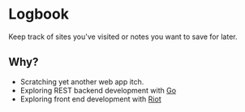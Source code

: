 # Logbook

Keep track of sites you've visited or notes you want to save for later.

## Why?

- Scratching yet another web app itch.
- Exploring REST backend development with [Go](http://golang.org)
- Exploring front end development with [Riot](http://riotjs.com)